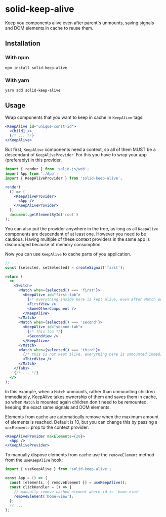 # solid-keep-alive

Keep you components alive even after parent's unmounts, saving signals and DOM elements in cache to reuse them.

## Installation

### With npm

`npm install solid-keep-alive`

### With yarn

`yarn add solid-keep-alive`

## Usage

Wrap components that you want to keep in cache in `KeepAlive` tags:

```jsx
<KeepAlive id="unique-const-id">
  <Child1 />
  {/* ... */}
</KeepAlive>
```

But first, `KeepAlive` components need a context, so all of them MUST be a descendant of `KeepAliveProvider`. For this you have to wrap your app (preferably) in this provider.

```jsx
import { render } from 'solid-js/web';
import App from './App';
import { KeepAliveProvider } from 'solid-keep-alive';

render(
  () => (
    <KeepAliveProvider>
      <App />
    </KeepAliveProvider>
  ),
  document.getElementById('root')
);
```

You can also put the provider anywhere in the tree, as long as all `KeepAlive` components are descendant of at least one. However you need to be cautious. Having multiple of these context providers in the same app is discouraged because of memory consumption.

Now you can use `KeepAlive` to cache parts of you application.

```jsx
// ...
const [selected, setSelected] = createSignal('first');

return (
  <>
    <Switch>
      <Match when={selected() === 'first'}>
        <KeepAlive id="first-tab">
          {/* everything inside here is kept alive, even after Match unmounts */}
          <FirstView />
          <SomeOtherComponent />
        </KeepAlive>
      </Match>
      <Match when={selected() === 'second'}>
        <KeepAlive id="second-tab">
          {/* this too */}
          <SecondView />
        </KeepAlive>
      </Match>
      <Match when={selected() === 'third'}>
        {/* this is not kept alive, everything here is unmounted immediately */}
        <ThirdView />
      </Match>
    </Tabs>
    {/* ... */}
  </>
);
```

In this example, when a `Match` unmounts, rather than unmounting children immediately, KeepAlive takes ownership of them and saves them in cache, so when `Match` is mounted again children don't need to be remounted, keeping the exact same signals and DOM elements.

Elements from cache are automatically remove when the maximum amount of elements is reached. Default is 10, but you can change this by passing a `maxElements` prop to the context provider:

```jsx
<KeepAliveProvider maxElements={20}>
  <App />
</KeepAliveProvider>
```

To manually dispose elements from cache use the `removeElement` method from the `useKeepAlive` hook:

```jsx
import { useKeepAlive } from 'solid-keep-alive';

const App = () => {
  const [elements, { removeElement }] = useKeepAlive();
  const clickHandler = () => {
    // manually remove cached element where id is 'home-view'
    removeElement('home-view');
  };
  // ...
};
```

